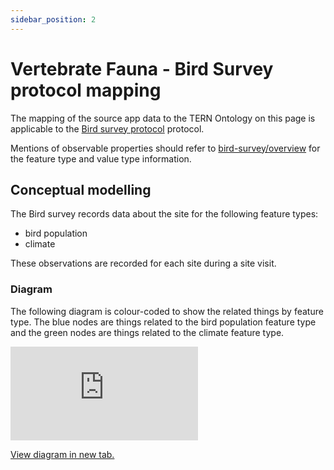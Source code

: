 ```yaml
---
sidebar_position: 2
---
```


# Vertebrate Fauna - Bird Survey protocol mapping

The mapping of the source app data to the TERN Ontology on this page is applicable to the [Bird survey protocol](https://linked.data.gov.au/def/nrm/98db8232-2c51-4907-99a7-0ccb8b825382) protocol.

Mentions of observable properties should refer to [bird-survey/overview](/information-models/tern-ontology/dev-guide/dawe-protocol/vertebrate/bird-survey/overview) for the feature type and value type information.

## Conceptual modelling

The Bird survey records data about the site for the following feature types:

- bird population
- climate

These observations are recorded for each site during a site visit.

### Diagram

The following diagram is colour-coded to show the related things by feature type. The blue nodes are things related to the bird population feature type and the green nodes are things related to the climate feature type.

<iframe frameBorder="0" style={{width:"100%",height:"593px"}} src="https://viewer.diagrams.net/?tags=%7B%7D&highlight=0000ff&edit=https%3A%2F%2Fapp.diagrams.net%2F%23G1qR61EM74943f1HAO6BIc6-YsD_GreZM5&layers=1&nav=1&title=vertebrate-fauna-bird-survey-example#Uhttps%3A%2F%2Fdrive.google.com%2Fuc%3Fid%3D1qR61EM74943f1HAO6BIc6-YsD_GreZM5%26export%3Ddownload"></iframe>

<a href="https://viewer.diagrams.net/?tags=%7B%7D&highlight=0000ff&edit=https%3A%2F%2Fapp.diagrams.net%2F%23G1qR61EM74943f1HAO6BIc6-YsD_GreZM5&layers=1&nav=1&title=vertebrate-fauna-bird-survey-example#Uhttps%3A%2F%2Fdrive.google.com%2Fuc%3Fid%3D1qR61EM74943f1HAO6BIc6-YsD_GreZM5%26export%3Ddownload">View diagram in new tab.</a>

